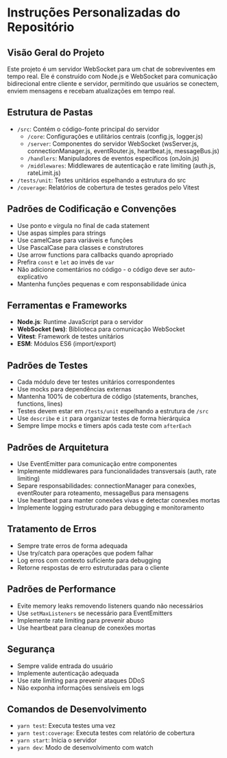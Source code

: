 # Instruções Personalizadas do Repositório

## Visão Geral do Projeto

Este projeto é um servidor WebSocket para um chat de sobreviventes em tempo real. Ele é construído com Node.js e WebSocket para comunicação bidirecional entre cliente e servidor, permitindo que usuários se conectem, enviem mensagens e recebam atualizações em tempo real.

## Estrutura de Pastas

- `/src`: Contém o código-fonte principal do servidor
  - `/core`: Configurações e utilitários centrais (config.js, logger.js)
  - `/server`: Componentes do servidor WebSocket (wsServer.js, connectionManager.js, eventRouter.js, heartbeat.js, messageBus.js)
  - `/handlers`: Manipuladores de eventos específicos (onJoin.js)
  - `/middlewares`: Middlewares de autenticação e rate limiting (auth.js, rateLimit.js)
- `/tests/unit`: Testes unitários espelhando a estrutura do src
- `/coverage`: Relatórios de cobertura de testes gerados pelo Vitest

## Padrões de Codificação e Convenções

- Use ponto e vírgula no final de cada statement
- Use aspas simples para strings
- Use camelCase para variáveis e funções
- Use PascalCase para classes e construtores
- Use arrow functions para callbacks quando apropriado
- Prefira `const` e `let` ao invés de `var`
- Não adicione comentários no código - o código deve ser auto-explicativo
- Mantenha funções pequenas e com responsabilidade única

## Ferramentas e Frameworks

- **Node.js**: Runtime JavaScript para o servidor
- **WebSocket (ws)**: Biblioteca para comunicação WebSocket
- **Vitest**: Framework de testes unitários
- **ESM**: Módulos ES6 (import/export)

## Padrões de Testes

- Cada módulo deve ter testes unitários correspondentes
- Use mocks para dependências externas
- Mantenha 100% de cobertura de código (statements, branches, functions, lines)
- Testes devem estar em `/tests/unit` espelhando a estrutura de `/src`
- Use `describe` e `it` para organizar testes de forma hierárquica
- Sempre limpe mocks e timers após cada teste com `afterEach`

## Padrões de Arquitetura

- Use EventEmitter para comunicação entre componentes
- Implemente middlewares para funcionalidades transversais (auth, rate limiting)
- Separe responsabilidades: connectionManager para conexões, eventRouter para roteamento, messageBus para mensagens
- Use heartbeat para manter conexões vivas e detectar conexões mortas
- Implemente logging estruturado para debugging e monitoramento

## Tratamento de Erros

- Sempre trate erros de forma adequada
- Use try/catch para operações que podem falhar
- Log erros com contexto suficiente para debugging
- Retorne respostas de erro estruturadas para o cliente

## Padrões de Performance

- Evite memory leaks removendo listeners quando não necessários
- Use `setMaxListeners` se necessário para EventEmitters
- Implemente rate limiting para prevenir abuso
- Use heartbeat para cleanup de conexões mortas

## Segurança

- Sempre valide entrada do usuário
- Implemente autenticação adequada
- Use rate limiting para prevenir ataques DDoS
- Não exponha informações sensíveis em logs

## Comandos de Desenvolvimento

- `yarn test`: Executa testes uma vez
- `yarn test:coverage`: Executa testes com relatório de cobertura
- `yarn start`: Inicia o servidor
- `yarn dev`: Modo de desenvolvimento com watch

